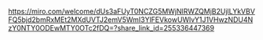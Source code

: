 https://miro.com/welcome/dUs3aFUyT0NCZG5MWjNlRWZQMjB2UjlLYkVBVFQ5bjd2bmRxMEt2MXdUVTJ2emV5WmI3YlFEVkowUWlvY1J1VHwzNDU4NzY0NTY0ODEwMTY0OTc2fDQ=?share_link_id=255336447369
